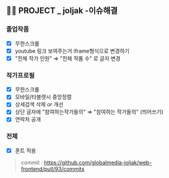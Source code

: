 ## 👩‍🎓 PROJECT _ joljak -이슈해결
### 졸업작품
-   [x] 무한스크롤
-   [x] youtube 링크 보여주는거 iframe형식으로 변경하기
-   [x] "전체 작가 인원" ⇒ "전체 작품 수" 로 글자 변경

### 작가프로필
-   [x] 무한스크롤
-   [x] 모바일/타블렛시 중앙정렬
-   [x] 상세검색 삭제 or 개선
-   [x] 상단 글자에 "참여하는작가들의" ⇒ "참여하는 작가들의" (띄어쓰기)
-   [x] 연락처 공개

### 전체
- [x] 폰트 적용

> commit : https://github.com/globalmedia-joljak/web-frontend/pull/93/commits
